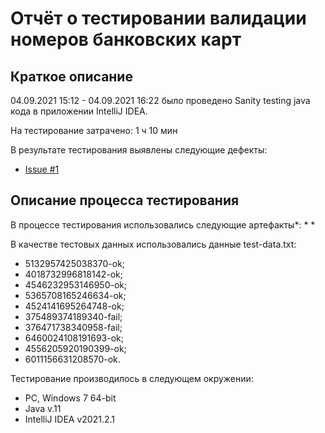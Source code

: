 # Отчёт о тестировании валидации номеров банковских карт

## Краткое описание

04.09.2021 15:12 - 04.09.2021 16:22 было проведено Sanity testing java кода в приложении IntelliJ IDEA.

На тестирование затрачено: 1 ч 10 мин

В результате тестирования выявлены следующие дефекты:
* [Issue #1](https://github.com/AzNavyr/JavaHW1/issues/1#issue-988300512)


## Описание процесса тестирования

В процессе тестирования использовались следующие артефакты*:
* 
* 




В качестве тестовых данных использовались данные test-data.txt:
* 5132957425038370-ok;
* 4018732996818142-ok;
* 4546232953146950-ok;
* 5365708165246634-ok;
* 4524141695264748-ok;
* 375489374189340-fail;
* 376471738340958-fail;
* 6460024108191693-ok;
* 4556205920190399-ok;
* 6011156631208570-ok. 

Тестирование производилось в следующем окружении:
* PC, Windows 7 64-bit
* Java v.11
* IntelliJ IDEA v2021.2.1
